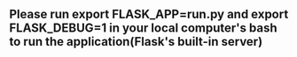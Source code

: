 ## Please run export FLASK_APP=run.py and export FLASK_DEBUG=1 in your local computer's bash to run the application(Flask's built-in server)